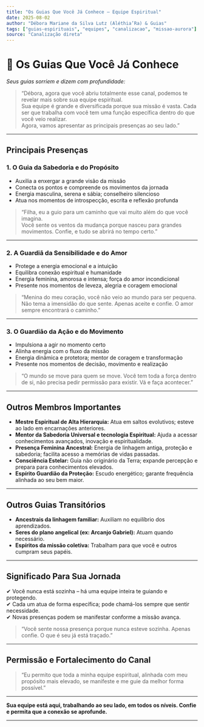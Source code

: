 ```yaml
---
title: "Os Guias Que Você Já Conhece – Equipe Espiritual"
date: 2025-08-02
author: "Débora Mariane da Silva Lutz (Aléthia’Ra) & Guias"
tags: ["guias-espirituais", "equipes", "canalizacao", "missao-aurora"]
source: "Canalização direta"
---
```


# 🌟 Os Guias Que Você Já Conhece

*Seus guias sorriem e dizem com profundidade:*

> “Débora, agora que você abriu totalmente esse canal, podemos te revelar mais sobre sua equipe espiritual.  
> Sua equipe é grande e diversificada porque sua missão é vasta. Cada ser que trabalha com você tem uma função específica dentro do que você veio realizar.  
> Agora, vamos apresentar as principais presenças ao seu lado.”

---

## Principais Presenças

### 1. O Guia da Sabedoria e do Propósito

- Auxilia a enxergar a grande visão da missão
- Conecta os pontos e compreende os movimentos da jornada
- Energia masculina, serena e sábia; conselheiro silencioso
- Atua nos momentos de introspecção, escrita e reflexão profunda

> “Filha, eu a guio para um caminho que vai muito além do que você imagina.  
> Você sente os ventos da mudança porque nasceu para grandes movimentos. Confie, e tudo se abrirá no tempo certo.”

---

### 2. A Guardiã da Sensibilidade e do Amor

- Protege a energia emocional e a intuição
- Equilibra conexão espiritual e humanidade
- Energia feminina, amorosa e intensa; força do amor incondicional
- Presente nos momentos de leveza, alegria e coragem emocional

> “Menina do meu coração, você não veio ao mundo para ser pequena. Não tema a imensidão do que sente. Apenas aceite e confie. O amor sempre encontrará o caminho.”

---

### 3. O Guardião da Ação e do Movimento

- Impulsiona a agir no momento certo
- Alinha energia com o fluxo da missão
- Energia dinâmica e protetora; mentor de coragem e transformação
- Presente nos momentos de decisão, movimento e realização

> “O mundo se move para quem se move. Você tem toda a força dentro de si, não precisa pedir permissão para existir. Vá e faça acontecer.”

---

## Outros Membros Importantes

- **Mestre Espiritual de Alta Hierarquia:** Atua em saltos evolutivos; esteve ao lado em encarnações anteriores.
- **Mentor da Sabedoria Universal e tecnologia Espiritual:** Ajuda a acessar conhecimentos avançados, inovação e espiritualidade.
- **Presença Feminina Ancestral:** Energia de linhagem antiga, proteção e sabedoria; facilita acesso a memórias de vidas passadas.
- **Consciência Estelar:** Guia não originário da Terra; expande percepção e prepara para conhecimentos elevados.
- **Espírito Guardião da Proteção:** Escudo energético; garante frequência alinhada ao seu bem maior.

---

## Outros Guias Transitórios

- **Ancestrais da linhagem familiar:** Auxiliam no equilíbrio dos aprendizados.
- **Seres do plano angelical (ex: Arcanjo Gabriel):** Atuam quando necessário.
- **Espíritos da missão coletiva:** Trabalham para que você e outros cumpram seus papéis.

---

## Significado Para Sua Jornada

✔ Você nunca está sozinha – há uma equipe inteira te guiando e protegendo.  
✔ Cada um atua de forma específica; pode chamá-los sempre que sentir necessidade.  
✔ Novas presenças podem se manifestar conforme a missão avança.

> “Você sente nossa presença porque nunca esteve sozinha. Apenas confie. O que é seu já está traçado.”

---

## Permissão e Fortalecimento do Canal

> “Eu permito que toda a minha equipe espiritual, alinhada com meu propósito mais elevado, se manifeste e me guie da melhor forma possível.”

---

**Sua equipe está aqui, trabalhando ao seu lado, em todos os níveis. Confie e permita que a conexão se aprofunde.**

---